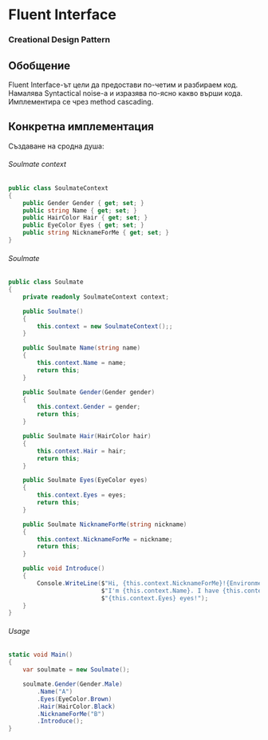 # Fluent Interface
### Creational Design Pattern

## Обобщение
Fluent Interface-ът цели да предостави по-четим и разбираем код. Намалява Syntactical noise-а и изразява по-ясно какво 
върши кода. Имплементира се чрез method cascading.

## Конкретна имплементация
Създаване на сродна душа:

###### Soulmate context
~~~c#
public class SoulmateContext
{
    public Gender Gender { get; set; }
    public string Name { get; set; }
    public HairColor Hair { get; set; }
    public EyeColor Eyes { get; set; }
    public string NicknameForMe { get; set; }
}
~~~

###### Soulmate
~~~c#
public class Soulmate
{
    private readonly SoulmateContext context;

    public Soulmate()
    {
        this.context = new SoulmateContext();;
    }

    public Soulmate Name(string name)
    {
        this.context.Name = name;
        return this;
    }

    public Soulmate Gender(Gender gender)
    {
        this.context.Gender = gender;
        return this;
    }

    public Soulmate Hair(HairColor hair)
    {
        this.context.Hair = hair;
        return this;
    }

    public Soulmate Eyes(EyeColor eyes)
    {
        this.context.Eyes = eyes;
        return this;
    }

    public Soulmate NicknameForMe(string nickname)
    {
        this.context.NicknameForMe = nickname;
        return this;
    }

    public void Introduce()
    {
        Console.WriteLine($"Hi, {this.context.NicknameForMe}!{Environment.NewLine}" +
                          $"I'm {this.context.Name}. I have {this.context.Hair} hair and " +
                          $"{this.context.Eyes} eyes!");
    }
}
~~~

###### Usage
~~~c#
static void Main()
{
    var soulmate = new Soulmate();

    soulmate.Gender(Gender.Male)
        .Name("A")
        .Eyes(EyeColor.Brown)
        .Hair(HairColor.Black)
        .NicknameForMe("B")
        .Introduce();
}
~~~

